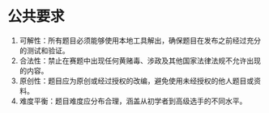 # 公共要求
1.  可解性：所有题目必须能够使用本地工具解出，确保题目在发布之前经过充分的测试和验证。
2.  合法性：禁止在赛题中出现任何黄赌毒、涉政及其他国家法律法规不允许出现的内容。
3.  原创性：题目应为原创或经过授权的改编，避免使用未经授权的他人题目或资料。
4.  难度平衡：题目难度应分布合理，涵盖从初学者到高级选手的不同水平。